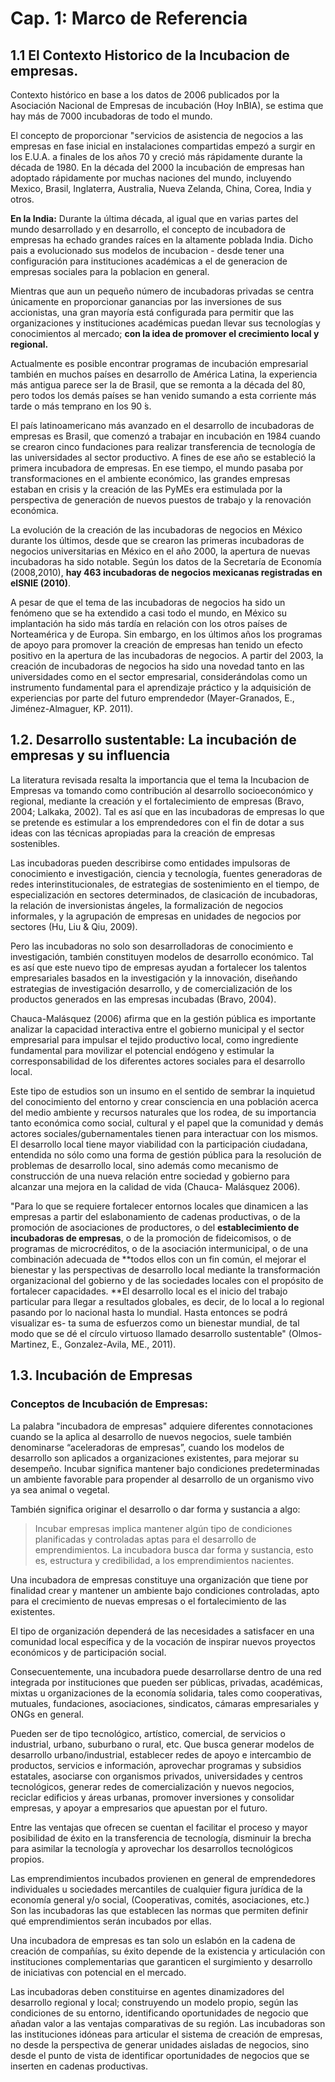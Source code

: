 # Cap. 1: Marco de Referencia

## 1.1 El Contexto Historico de la Incubacion de empresas.

Contexto histórico en base a los datos de 2006 publicados por la Asociación Nacional de Empresas de incubación \(Hoy InBIA\), se estima que hay más de 7000 incubadoras de todo el mundo.

El concepto de proporcionar "servicios de asistencia de negocios a las empresas en fase inicial en instalaciones compartidas empezó a surgir en los E.U.A. a finales de los años 70 y creció más rápidamente durante la década de 1980. En la década del 2000 la incubación de empresas han adoptado rápidamente por muchas naciones del mundo, incluyendo Mexico, Brasil, Inglaterra, Australia, Nueva Zelanda, China, Corea, India y otros.

**En la India:** Durante la última década, al igual que en varias partes del mundo desarrollado y en desarrollo, el concepto de incubadora de empresas ha echado grandes raíces en la altamente poblada India. Dicho pais a evolucionado sus modelos de incubacion - desde tener una configuración para instituciones académicas a el de generacion de empresas sociales para la poblacion en general.

Mientras que aun un pequeño número de incubadoras privadas se centra únicamente en proporcionar ganancias por las inversiones de sus accionistas, una gran mayoría está configurada para permitir que las organizaciones y instituciones académicas puedan llevar sus tecnologías y conocimientos al mercado; **con la idea de promover el crecimiento local y regional.**

Actualmente es posible encontrar programas de incubación empresarial también en muchos países en desarrollo de América Latina, la experiencia más antigua parece ser la de Brasil, que se remonta a la década del 80, pero todos los demás países se han venido sumando a esta corriente más tarde o más temprano en los 90 ́s.

El país latinoamericano más avanzado en el desarrollo de incubadoras de empresas es Brasil, que comenzó a trabajar en incubación en 1984 cuando se crearon cinco fundaciones para realizar transferencia de tecnología de las universidades al sector productivo. A fines de ese año se estableció la primera incubadora de empresas. En ese tiempo, el mundo pasaba por transformaciones en el ambiente económico, las grandes empresas estaban en crisis y la creación de las PyMEs era estimulada por la perspectiva de generación de nuevos puestos de trabajo y la renovación económica.

La evolución de la creación de las incubadoras de negocios en México durante los últimos, desde que se crearon las primeras incubadoras de negocios universitarias en México en el año 2000, la apertura de nuevas incubadoras ha sido notable. Según los datos de la Secretaría de Economía \(2008,2010\), **hay 463 incubadoras de negocios mexicanas registradas en elSNIE \(2010\)**.

A pesar de que el tema de las incubadoras de negocios ha sido un fenómeno que se ha extendido a casi todo el mundo, en México su implantación ha sido más tardía en relación con los otros países de Norteamérica y de Europa. Sin embargo, en los últimos años los programas de apoyo para promover la creación de empresas han tenido un efecto positivo en la apertura de las incubadoras de negocios. A partir del 2003, la creación de incubadoras de negocios ha sido una novedad tanto en las universidades como en el sector empresarial, considerándolas como un instrumento fundamental para el aprendizaje práctico y la adquisición de experiencias por parte del futuro emprendedor \(Mayer-Granados, E., Jiménez-Almaguer, KP. 2011\).

## 1.2. Desarrollo sustentable: La incubación de empresas y su influencia

La literatura revisada resalta la importancia que el tema la Incubacion de Empresas va tomando como contribución al desarrollo socioeconómico y regional, mediante la creación y el fortalecimiento de empresas \(Bravo, 2004; Lalkaka, 2002\). Tal es así que en las incubadoras de empresas lo que se pretende es estimular a los emprendedores con el fin de dotar a sus ideas con las técnicas apropiadas para la creación de empresas sostenibles.

Las incubadoras pueden describirse como entidades impulsoras de conocimiento e investigación, ciencia y tecnología, fuentes generadoras de redes interinstitucionales, de estrategias de sostenimiento en el tiempo, de especialización en sectores determinados, de clasicación de incubadoras, la relación de inversionistas ángeles, la formalización de negocios informales, y la agrupación de empresas en unidades de negocios por sectores \(Hu, Liu & Qiu, 2009\).

Pero las incubadoras no solo son desarrolladoras de conocimiento e investigación, también constituyen modelos de desarrollo económico. Tal es así que este nuevo tipo de empresas ayudan a fortalecer los talentos empresariales basados en la investigación y la innovación, diseñando estrategias de investigación desarrollo, y de comercialización de los productos generados en las empresas incubadas \(Bravo, 2004\).

Chauca-Malásquez \(2006\) afirma que en la gestión pública es importante analizar la capacidad interactiva entre el gobierno municipal y el sector empresarial para impulsar el tejido productivo local, como ingrediente fundamental para movilizar el potencial endógeno y estimular la corresponsabilidad de los diferentes actores sociales para el desarrollo local.

Este tipo de estudios son un insumo en el sentido de sembrar la inquietud del conocimiento del entorno y crear consciencia en una población acerca del medio ambiente y recursos naturales que los rodea, de su importancia tanto económica como social, cultural y el papel que la comunidad y demás actores sociales/gubernamentales tienen para interactuar con los mismos. El desarrollo local tiene mayor viabilidad con la participación ciudadana, entendida no sólo como una forma de gestión pública para la resolución de problemas de desarrollo local, sino además como mecanismo de construcción de una nueva relación entre sociedad y gobierno para alcanzar una mejora en la calidad de vida \(Chauca- Malásquez 2006\).

"Para lo que se requiere fortalecer entornos locales que dinamicen a las empresas a partir del eslabonamiento de cadenas productivas, o de la promoción de asociaciones de productores, o del **establecimiento de incubadoras de empresas**, o de la promoción de fideicomisos, o de programas de microcréditos, o de la asociación intermunicipal, o de una combinación adecuada de **todos ellos con un fin común, el mejorar el bienestar y las perspectivas de desarrollo local mediante la transformación organizacional del gobierno y de las sociedades locales con el propósito de fortalecer capacidades. **El desarrollo local es el inicio del trabajo particular para llegar a resultados globales, es decir, de lo local a lo regional pasando por lo nacional hasta lo mundial. Hasta entonces se podrá visualizar es- ta suma de esfuerzos como un bienestar mundial, de tal modo que se dé el círculo virtuoso llamado desarrollo sustentable" \(Olmos-Martinez, E., Gonzalez-Avila, ME., 2011\).

## 1.3. Incubación de Empresas

### Conceptos de Incubación de Empresas:

La palabra "incubadora de empresas" adquiere diferentes connotaciones cuando se la aplica al desarrollo de nuevos negocios, suele también denominarse “aceleradoras de empresas”, cuando los modelos de desarrollo son aplicados a organizaciones existentes, para mejorar su desempeño. Incubar significa mantener bajo condiciones predeterminadas un ambiente favorable para propender al desarrollo de un organismo vivo ya sea animal o vegetal.

También significa originar el desarrollo o dar forma y sustancia a algo:

> Incubar empresas implica mantener algún tipo de condiciones planificadas y controladas aptas para el desarrollo de emprendimientos. La incubadora busca dar forma y sustancia, esto es, estructura y credibilidad, a los emprendimientos nacientes.

Una incubadora de empresas constituye una organización que tiene por finalidad crear y mantener un ambiente bajo condiciones controladas, apto para el crecimiento de nuevas empresas o el fortalecimiento de las existentes.

El tipo de organización dependerá de las necesidades a satisfacer en una comunidad local específica y de la vocación de inspirar nuevos proyectos económicos y de participación social.

Consecuentemente, una incubadora puede desarrollarse dentro de una red integrada por instituciones que pueden ser públicas, privadas, académicas, mixtas u organizaciones de la economía solidaria, tales como cooperativas, mutuales, fundaciones, asociaciones, sindicatos, cámaras empresariales y ONGs en general.

Pueden ser de tipo tecnológico, artístico, comercial, de servicios o industrial, urbano, suburbano o rural, etc. Que busca generar modelos de desarrollo urbano/industrial, establecer redes de apoyo e intercambio de productos, servicios e información, aprovechar programas y subsidios estatales, asociarse con organismos privados, universidades y centros tecnológicos, generar redes de comercialización y nuevos negocios, reciclar edificios y áreas urbanas, promover inversiones y consolidar empresas, y apoyar a empresarios que apuestan por el futuro.

Entre las ventajas que ofrecen se cuentan el facilitar el proceso y mayor posibilidad de éxito en la transferencia de tecnología, disminuir la brecha para asimilar la tecnología y aprovechar los desarrollos tecnológicos propios.

Las emprendimientos incubados provienen en general de emprendedores individuales u sociedades mercantiles de cualquier figura jurídica de la economía general y/o social, \(Cooperativas, comités, asociaciones, etc.\) Son las incubadoras las que establecen las normas que permiten definir qué emprendimientos serán incubados por ellas.

Una incubadora de empresas es tan solo un eslabón en la cadena de creación de compañías, su éxito depende de la existencia y articulación con instituciones complementarias que garanticen el surgimiento y desarrollo de iniciativas con potencial en el mercado.

Las incubadoras deben constituirse en agentes dinamizadores del desarrollo regional y local; construyendo un modelo propio, según las condiciones de su entorno, identificando oportunidades de negocio que añadan valor a las ventajas comparativas de su región. Las incubadoras son las instituciones idóneas para articular el sistema de creación de empresas, no desde la perspectiva de generar unidades aisladas de negocios, sino desde el punto de vista de identificar oportunidades de negocios que se inserten en cadenas productivas.

